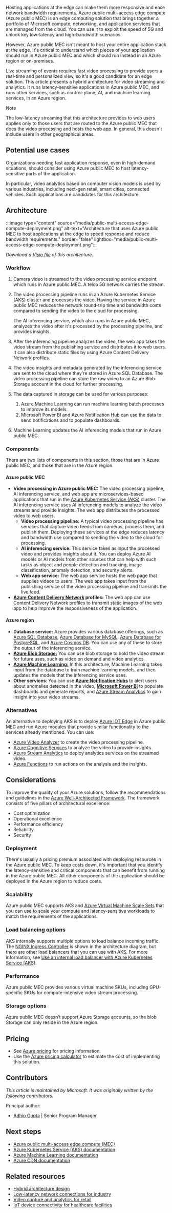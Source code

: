 Hosting applications at the edge can make them more responsive and ease network bandwidth requirements. Azure public multi-access edge compute (Azure public MEC) is an edge computing solution that brings together a portfolio of Microsoft compute, networking, and application services that are managed from the cloud. You can use it to exploit the speed of 5G and unlock key low-latency and high-bandwidth scenarios.

However, Azure public MEC isn't meant to host your entire application stack at the edge. It's critical to understand which pieces of your application should run in Azure public MEC and which should run instead in an Azure region or on-premises.

Live streaming of events requires fast video processing to provide users a real-time and personalized view, so it's a good candidate for an edge solution. This article presents a hybrid architecture for video streaming and analytics. It runs latency-sensitive applications in Azure public MEC, and runs other services, such as control-plane, AI, and machine learning services, in an Azure region.

> [!Note]
> The low-latency streaming that this architecture provides to web users applies only to those users that are routed to the Azure public MEC that does the video processing and hosts the web app. In general, this doesn't include users in other geographical areas.

## Potential use cases

Organizations needing fast application response, even in high-demand situations, should consider using Azure public MEC to host latency-sensitive parts of the application.

In particular, video analytics based on computer vision models is used by various industries, including next-gen retail, smart cities, connected vehicles. Such applications are candidates for this architecture.

## Architecture

:::image type="content" source="media/public-multi-access-edge-compute-deployment.png" alt-text="Architecture that uses Azure public MEC to host applications at the edge to speed response and reduce bandwidth requirements." border="false" lightbox="media/public-multi-access-edge-compute-deployment.png":::

*Download a [Visio file](https://arch-center.azureedge.net/US-1915303-public-multi-access-edge-compute-deployment.vsdx) of this architecture.*

### Workflow

1. Camera video is streamed to the video processing service endpoint, which runs in Azure public MEC. A telco 5G network carries the stream.
1. The video processing pipeline runs in an Azure Kubernetes Service (AKS) cluster and processes the video. Having the service in Azure public MEC reduces the network round-trip time and bandwidth costs compared to sending the video to the cloud for processing.

   The AI inferencing service, which also runs in Azure public MEC, analyzes the video after it's processed by the processing pipeline, and provides insights.
1. After the inferencing pipeline analyzes the video, the web app takes the video stream from the publishing service and distributes it to web users. It can also distribute static files by using Azure Content Delivery Network profiles.
1. The video insights and metadata generated by the inferencing service are sent to the cloud where they're stored in Azure SQL Database. The video processing pipeline can store the raw video to an Azure Blob Storage account in the cloud for further processing.
1. The data captured in storage can be used for various purposes:
   1. Azure Machine Learning can run machine learning batch processes to improve its models.
   1. Microsoft Power BI and Azure Notification Hub can use the data to send notifications and to populate dashboards.
1. Machine Learning updates the AI inferencing models that run in Azure public MEC.

### Components

There are two lists of components in this section, those that are in Azure public MEC, and those that are in the Azure region.

#### Azure public MEC

- **Video processing in Azure public MEC:** The video processing pipeline, AI inferencing service, and web app are microservices-based applications that run in the [Azure Kubernetes Service (AKS)](https://azure.microsoft.com/services/kubernetes-service) cluster. The AI inferencing service uses AI inferencing models to analyze the video streams and provide insights. The web app distributes the processed video to web users.
  - **Video processing pipeline:** A typical video processing pipeline has services that capture video feeds from cameras, process them, and publish them. Deploying these services at the edge reduces latency and bandwidth use compared to sending the video to the cloud for processing.
  - **AI inferencing service:** This service takes as input the processed video and provides insights about it. You can deploy Azure AI models or AI models from other sources that can help with such tasks as object and people detection and tracking, image classification, anomaly detection, and security alerts.
  - **Web app service:** The web app service hosts the web page that supplies videos to users. The web app takes input from the publishing service of the video processing pipeline and transmits the live feed.
- **[Azure Content Delivery Network](https://azure.microsoft.com/services/cdn)  profiles:** The web app can use Content Delivery Network profiles to transmit static images of the web app to help improve the responsiveness of the application.
<!-- (perhaps use later) - [**Azure Private Link:**](https://azure.microsoft.com/services/private-link) The AKS cluster can access global Azure services, such as [Azure Container Registry](https://azure.microsoft.com/services/container-registry), [Azure Monitor](https://azure.microsoft.com/services/monitor), and [Azure Key Vault](https://azure.microsoft.com/services/private-link) through Private Link.-->

#### Azure region

- **Database service:** Azure provides various database offerings, such as [Azure SQL Database](https://azure.microsoft.com/products/azure-sql/database), [Azure Database for MySQL](https://azure.microsoft.com/services/mysql), [Azure Database for PostgreSQL](https://azure.microsoft.com/services/postgresql), and [Azure Cosmos DB](https://azure.microsoft.com/services/cosmos-db). You can use any of these to store the output of the inferencing service.
- [**Azure Blob Storage:**](https://azure.microsoft.com/services/storage/blobs) You can use blob storage to hold the video stream for future uses, such as video on demand and video analytics.
- [**Azure Machine Learning:**](https://azure.microsoft.com/services/machine-learning) In this architecture, Machine Learning takes input from the database to train machine learning models, and then updates the models that the inferencing service uses.
- **Other services**: You can use [**Azure Notification Hubs**](https://azure.microsoft.com/services/notification-hubs) to alert users about anomalies detected in the video, [**Microsoft Power BI**](https://powerbi.microsoft.com) to populate dashboards and generate reports, and [Azure Stream Analytics](https://azure.microsoft.com/services/stream-analytics) to gain insight into your video streams.

### Alternatives

An alternative to deploying AKS is to deploy [Azure IOT Edge](https://azure.microsoft.com/services/iot-edge) in Azure public MEC and run Azure modules that provide similar functionality to the services already mentioned. You can use:

- [Azure Video Analyzer](https://azure.microsoft.com/products/video-analyzer) to create the video processing pipeline.
- [Azure Cognitive Services](https://azure.microsoft.com/services/cognitive-services) to analyze the video to provide insights.
- [Azure Stream Analytics](https://azure.microsoft.com/services/stream-analytics) to deploy analytics services on the streamed video.
- [Azure Functions](https://azure.microsoft.com/services/functions) to run actions on the analysis and the insights.

## Considerations

To improve the quality of your Azure solutions, follow the recommendations and guidelines in the [Azure Well-Architected Framework](/azure/architecture/framework). The framework consists of five pillars of architectural excellence:

- Cost optimization
- Operational excellence
- Performance efficiency
- Reliability
- Security

### Deployment

There's usually a pricing premium associated with deploying resources in the Azure public MEC. To keep costs down, it's important that you identify the latency-sensitive and critical components that can benefit from running in the Azure public MEC. All other components of the application should be deployed in the Azure region to reduce costs.

### Scalability

Azure public MEC supports AKS and [Azure Virtual Machine Scale Sets](https://azure.microsoft.com/services/virtual-machine-scale-sets) that you can use to scale your compute and latency-sensitive workloads to match the requirements of the applications.

### Load balancing options

AKS internally supports multiple options to load balance incoming traffic. The [NGINX Ingress Controller](https://docs.nginx.com/nginx-ingress-controller) is shown in the architecture diagram, but there are other load balancers that you can use with AKS. For more information, see [Use an internal load balancer with Azure Kubernetes Service (AKS)](/azure/aks/internal-lb).

### Performance

Azure public MEC provides various virtual machine SKUs, including GPU-specific SKUs for compute-intensive video stream processing.

### Storage options

Azure public MEC doesn’t support Azure Storage accounts, so the blob Storage can only reside in the Azure region.

## Pricing

- See [Azure pricing](https://azure.microsoft.com/pricing) for pricing information.
- Use the [Azure pricing calculator](https://azure.microsoft.com/pricing/calculator) to estimate the cost of implementing this solution.

## Contributors

*This article is maintained by Microsoft. It was originally written by the following contributors.*

Principal author:

* [Adhip Gupta](https://www.linkedin.com/in/adhip-gupta-40890516) | Senior Program Manager

## Next steps

- [Azure public multi-access edge compute (MEC)](https://azure.microsoft.com/solutions/public-multi-access-edge-compute-mec)
- [Azure Kubernetes Service (AKS) documentation](/azure/aks)
- [Azure Machine Learning documentation](/azure/machine-learning)
- [Azure CDN documentation](/azure/cdn)

## Related resources

- [Hybrid architecture design](../../hybrid/hybrid-start-here.md)
- [Low-latency network connections for industry](../../solution-ideas/articles/low-latency-network.yml)
- [Video capture and analytics for retail](../../solution-ideas/articles/video-analytics.yml)
- [IoT device connectivity for healthcare facilities](../../solution-ideas/articles/healthcare-network.yml)
